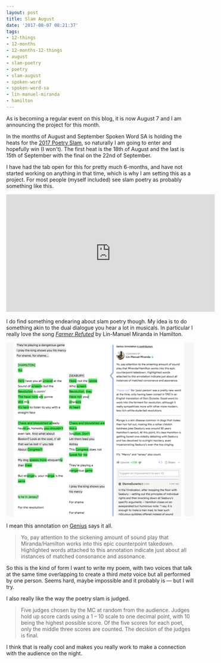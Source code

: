 ```yaml
---
layout: post
title: Slam August
date: '2017-08-07 08:21:37'
tags:
- 12-things
- 12-months
- 12-months-12-things
- august
- slam-poetry
- poetry
- slam-august
- spoken-word
- spoken-word-sa
- lin-manuel-miranda
- hamilton
---
```


As is becoming a regular event on this blog, it is now August 7 and I am announcing the project for this month. 

In the months of August and September Spoken Word SA is holding the heats for the [2017 Poetry Slam](http://spokenwordsa.com.au/poetry-slam-2017-dates-and-venues/), so naturally I am going to enter and hopefully win (I won't). The first heat is the 18th of August and the last is 15th of September with the final on the 22nd of September. 

I have had the tab open for this for pretty much 6-months, and have not started working on anything in that time, which is why I am setting this as a project. For most people (myself included) see slam poetry as probably something like this.

<div class="video"><iframe width="560" height="315" src="https://www.youtube.com/embed/9qxJ6bznkNI" frameborder="0" allowfullscreen></iframe></div>

I do find something endearing about slam poetry though. My idea is to do something akin to the dual dialogue you hear a lot in musicals. In particular I really love the song *[Farmer Refuted](https://itun.es/au/6O3g9?i=1025212449)* by Lin-Manuel Miranda in Hamilton.

![Genius annotation for Farmer Refuted](/content/images/2017/08/Screen-Shot-2017-08-07-at-5.44.17-pm.png)

I mean this annotation on [Genius](https://genius.com/7910511) says it all. 

> Yo, pay attention to the sickening amount of sound play that Miranda/Hamilton works into this epic counterpoint takedown. Highlighted words attached to this annotation indicate just about all instances of matched consonance and assonance.

So this is the kind of form I want to write my poem, with two voices that talk at the same time overlapping to create a third *meta* voice but all performed by one person. Seems hard, maybe impossible and it probably is — but I will try.

I also really like the way the poetry slam is judged.

> Five judges chosen by the MC at random from the audience. Judges hold up score cards using a 1 – 10 scale to one decimal point, with 10 being the highest
possible score. Of the five scores for each poet, only the middle three scores are counted. The decision of the judges is final.

I think that is really cool and makes you really work to make a connection with the audience on the night.